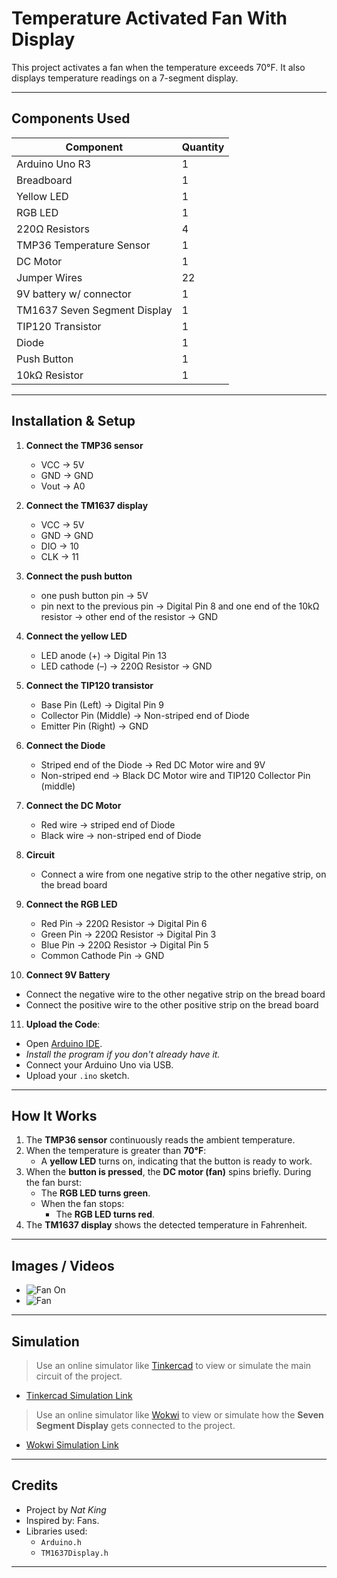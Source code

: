 # Temperature Activated Fan With Display

This project activates a fan when the temperature exceeds 70°F. It also displays temperature readings on a 7-segment display.

---

## Components Used

| Component               | Quantity |
|------------------------|----------|
| Arduino Uno R3         | 1        |
| Breadboard             | 1        |
| Yellow LED                | 1        |
| RGB LED                | 1         |
| 220Ω Resistors          | 4        |
| TMP36 Temperature Sensor | 1      |
| DC Motor            | 1        |
| Jumper Wires           | 22      |
| 9V battery w/ connector          | 1        |
| TM1637 Seven Segment Display  | 1     |
| TIP120 Transistor             | 1  |
| Diode             | 1  |
| Push Button             | 1  |
| 10kΩ Resistor              | 1  |

---

## Installation & Setup

1. **Connect the TMP36 sensor**
   - VCC → 5V  
   - GND → GND  
   - Vout → A0
   
2. **Connect the TM1637 display**
   - VCC → 5V  
   - GND → GND  
   - DIO → 10
   - CLK → 11

3. **Connect the push button** 
   - one push button pin → 5V
   - pin next to the previous pin → Digital Pin 8 and one end of the 10kΩ resistor → other end of the resistor → GND

4. **Connect the yellow LED** 
   - LED anode (+) → Digital Pin 13  
   - LED cathode (–) → 220Ω Resistor → GND
   
5. **Connect the TIP120 transistor** 
   - Base Pin (Left) → Digital Pin 9
   - Collector Pin (Middle) → Non-striped end of Diode
   - Emitter Pin (Right) → GND

6. **Connect the Diode**
   - Striped end of the Diode → Red DC Motor wire and 9V
   - Non-striped end → Black DC Motor wire and TIP120 Collector Pin (middle)
 
7. **Connect the DC Motor**
   - Red wire → striped end of Diode
   - Black wire → non-striped end of Diode

8. **Circuit**
   - Connect a wire from one negative strip to the other negative strip, on the bread board

9. **Connect the RGB LED** 
   - Red Pin → 220Ω Resistor → Digital Pin 6  
   - Green Pin → 220Ω Resistor → Digital Pin 3  
   - Blue Pin → 220Ω Resistor → Digital Pin 5  
   - Common Cathode Pin → GND
   
10. **Connect 9V Battery** 
   - Connect the negative wire to the other negative strip on the bread board
   - Connect the positive wire to the other positive strip on the bread board

11. **Upload the Code**:
   - Open [Arduino IDE](https://www.arduino.cc/en/software/).
   - *Install the program if you don't already have it.*
   - Connect your Arduino Uno via USB.
   - Upload your `.ino` sketch.

---

## How It Works

1. The **TMP36 sensor** continuously reads the ambient temperature.
2. When the temperature is greater than **70°F**:
   - A **yellow LED** turns on, indicating that the button is ready to work.
3. When the **button is pressed**, the **DC motor (fan)** spins briefly. During the fan burst:
     - The **RGB LED turns green**.
   - When the fan stops:
     - The **RGB LED turns red**.
4. The **TM1637 display** shows the detected temperature in Fahrenheit.

---

## Images / Videos

- ![Fan On]()
- ![Fan]()

---

## Simulation

> Use an online simulator like [Tinkercad](https://www.tinkercad.com/) to view or simulate the main circuit of the project.

- [Tinkercad Simulation Link](https://www.tinkercad.com/things/3U5mjMHGdw5-temperature-fan-with-display-nat?sharecode=d1k_oRAmztpzLEHx-oRXd9poU2PdSio1NQsSGfVgCGE)

> Use an online simulator like [Wokwi](https://wokwi.com/) to view or simulate how the **Seven Segment Display** gets connected to the project.

- [Wokwi Simulation Link](https://wokwi.com/projects/436555416015897601)

---

## Credits

- Project by *Nat King*
- Inspired by: Fans.
- Libraries used:
  - `Arduino.h`
  - `TM1637Display.h`

---
